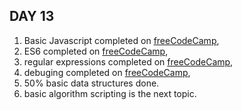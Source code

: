 ## DAY 13
1. Basic Javascript completed on [freeCodeCamp](https://www.freecodecamp.org/learn/),
2. ES6 completed on [freeCodeCamp](https://www.freecodecamp.org/learn/), 
3. regular expressions completed on [freeCodeCamp](https://www.freecodecamp.org/learn/),
4. debuging completed on [freeCodeCamp](https://www.freecodecamp.org/learn/),
5. 50% basic data structures done.
6. basic algorithm scripting is the next topic.
